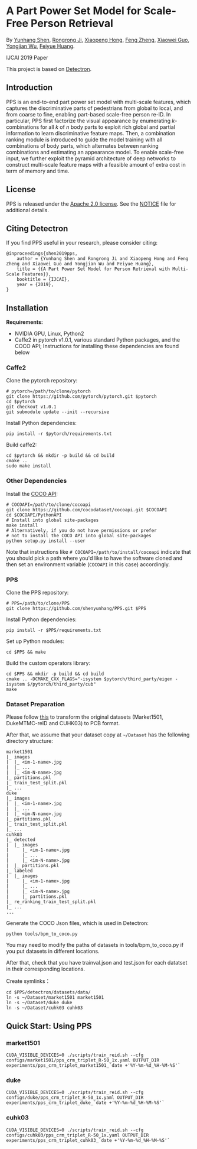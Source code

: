# A Part Power Set Model for Scale-Free Person Retrieval

By [Yunhang Shen](), [Rongrong Ji](http://mac.xmu.edu.cn/rrji-en.html), [Xiaopeng Hong](https://hongxiaopeng.com/), [Feng Zheng](https://scholar.google.com/citations?user=PcmyXHMAAAAJ), [Xiaowei Guo](), [Yongjian Wu](), [Feiyue Huang]().

IJCAI 2019 Paper

This project is based on [Detectron](https://github.com/facebookresearch/Detectron).


## Introduction

PPS is an end-to-end part power set model with multi-scale features, which captures the discriminative parts of pedestrians from global to local, and from coarse to fine, enabling part-based scale-free person re-ID.
In particular, PPS first factorize the visual appearance by enumerating $k$-combinations for all $k$ of $n$ body parts to exploit rich global and partial information to learn discriminative feature maps.
Then, a combination ranking module is introduced to guide the model training with all combinations of body parts, which alternates between ranking combinations and estimating an appearance model.
To enable scale-free input, we further exploit the pyramid architecture of deep networks to construct multi-scale feature maps with a feasible amount of extra cost in term of memory and time.


## License

PPS is released under the [Apache 2.0 license](https://github.com/shenyunhang/PPS/blob/PPS/LICENSE). See the [NOTICE](https://github.com/shenyunhang/PPS/blob/PPS/NOTICE) file for additional details.


## Citing Detectron

If you find PPS useful in your research, please consider citing:

```
@inproceedings{shen2019pps,
    author = {Yunhang Shen and Rongrong Ji and Xiaopeng Hong and Feng Zheng and Xiaowei Guo and Yongjian Wu and Feiyue Huang},
    title = {{A Part Power Set Model for Person Retrieval with Multi-Scale Features}},
    booktitle = {IJCAI},
    year = {2019},
}   
```


## Installation

**Requirements:**

- NVIDIA GPU, Linux, Python2
- Caffe2 in pytorch v1.0.1, various standard Python packages, and the COCO API; Instructions for installing these dependencies are found below

### Caffe2

Clone the pytorch repository:

```
# pytorch=/path/to/clone/pytorch
git clone https://github.com/pytorch/pytorch.git $pytorch
cd $pytorch
git checkout v1.0.1
git submodule update --init --recursive
```

Install Python dependencies:

```
pip install -r $pytorch/requirements.txt
```

Build caffe2:

```
cd $pytorch && mkdir -p build && cd build
cmake ..
sudo make install
```


### Other Dependencies

Install the [COCO API](https://github.com/cocodataset/cocoapi):

```
# COCOAPI=/path/to/clone/cocoapi
git clone https://github.com/cocodataset/cocoapi.git $COCOAPI
cd $COCOAPI/PythonAPI
# Install into global site-packages
make install
# Alternatively, if you do not have permissions or prefer
# not to install the COCO API into global site-packages
python setup.py install --user
```

Note that instructions like `# COCOAPI=/path/to/install/cocoapi` indicate that you should pick a path where you'd like to have the software cloned and then set an environment variable (`COCOAPI` in this case) accordingly.

### PPS

Clone the PPS repository:

```
# PPS=/path/to/clone/PPS
git clone https://github.com/shenyunhang/PPS.git $PPS
```

Install Python dependencies:

```
pip install -r $PPS/requirements.txt
```

Set up Python modules:

```
cd $PPS && make
```

Build the custom operators library:

```
cd $PPS && mkdir -p build && cd build
cmake .. -DCMAKE_CXX_FLAGS="-isystem $pytorch/third_party/eigen -isystem $/pytorch/third_party/cub"
make
```


### Dataset Preparation
Please follow [this](https://github.com/huanghoujing/beyond-part-models/blob/master/README.md#dataset-preparation) to transform the original datasets (Market1501, DukeMTMC-reID and CUHK03) to PCB format.

After that, we assume that your dataset copy at `~/Dataset` has the following directory structure:

```
market1501
|_ images
|  |_ <im-1-name>.jpg
|  |_ ...
|  |_ <im-N-name>.jpg
|_ partitions.pkl
|_ train_test_split.pkl
|_ ...
duke
|_ images
|  |_ <im-1-name>.jpg
|  |_ ...
|  |_ <im-N-name>.jpg
|_ partitions.pkl
|_ train_test_split.pkl
|_ ...
cuhk03
|_ detected
|  |_ images
|     |_ <im-1-name>.jpg
|     |_ ...
|     |_ <im-N-name>.jpg
|  |_ partitions.pkl
|_ labeled
|  |_ images
|     |_ <im-1-name>.jpg
|     |_ ...
|     |_ <im-N-name>.jpg
|     |_ partitions.pkl
|_ re_ranking_train_test_split.pkl
|_ ...
...
```

Generate the COCO Json files, which is used in Detectron:
```
python tools/bpm_to_coco.py
```
You may need to modify the paths of datasets in tools/bpm_to_coco.py if you put datasets in different locations.

After that, check that you have trainval.json and test.json for each datatset in their corresponding locations.

Create symlinks：
```
cd $PPS/detectron/datasets/data/
ln -s ~/Dataset/market1501 market1501
ln -s ~/Dataset/duke duke
ln -s ~/Dataset/cuhk03 cuhk03
```


## Quick Start: Using PPS

### market1501

```
CUDA_VISIBLE_DEVICES=0 ./scripts/train_reid.sh --cfg configs/market1501/pps_crm_triplet_R-50_1x.yaml OUTPUT_DIR experiments/pps_crm_triplet_market1501_`date +'%Y-%m-%d_%H-%M-%S'`
```

### duke

```
CUDA_VISIBLE_DEVICES=0 ./scripts/train_reid.sh --cfg configs/duke/pps_crm_triplet_R-50_1x.yaml OUTPUT_DIR experiments/pps_crm_triplet_duke_`date +'%Y-%m-%d_%H-%M-%S'`
```

### cuhk03

```
CUDA_VISIBLE_DEVICES=0 ./scripts/train_reid.sh --cfg configs/cuhk03/pps_crm_triplet_R-50_1x.yaml OUTPUT_DIR experiments/pps_crm_triplet_cuhk03_`date +'%Y-%m-%d_%H-%M-%S'`
```
